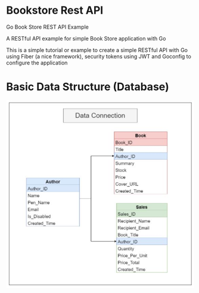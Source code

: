 # Bookstore Rest API

Go Book Store REST API Example

A RESTful API example for simple Book Store application with Go

This is a simple tutorial or example to create a simple RESTful API with Go using Fiber (a nice framework), security tokens using JWT and Goconfig to configure the application

# Basic Data Structure (Database)

![alt text](https://github.com/sugiantodenny01/bookstoreApp/blob/main/assets/Db.JPG?raw=true)
